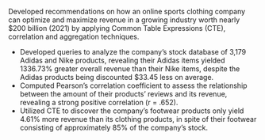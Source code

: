 Developed recommendations on how an online sports clothing company can optimize and maximize revenue in a growing industry worth nearly $200 billion (2021) by applying Common Table Expressions (CTE), correlation and aggregation techniques.
   - Developed queries to analyze the company’s stock database of 3,179 Adidas and Nike products, revealing their Adidas items yielded 1336.73% greater overall revenue than their Nike items, despite the Adidas products being discounted $33.45 less on        average.
  -  Computed Pearson’s correlation coefficient to assess the relationship between the amount of their products’ reviews and its revenue, revealing a strong positive correlation (r = .652).
   - Utilized CTE to discover the company’s footwear products only yield 4.61% more revenue than its clothing products, in spite of their footwear consisting of approximately 85% of the company’s stock.
